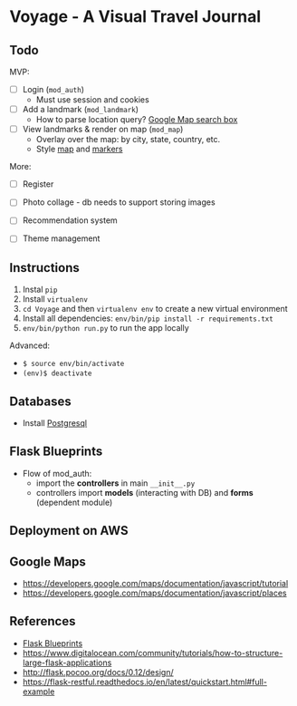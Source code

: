 # Voyage - A Visual Travel Journal

## Todo

MVP: 
- [ ] Login (`mod_auth`)
   - Must use session and cookies
- [ ] Add a landmark (`mod_landmark`)
   - How to parse location query? [Google Map search box](https://developers.google.com/maps/documentation/javascript/examples/places-searchbox)
- [ ] View landmarks & render on map (`mod_map`)
   - Overlay over the map: by city, state, country, etc.
   - Style [map](https://developers.google.com/maps/documentation/javascript/styling) and [markers](https://developers.google.com/maps/documentation/javascript/custom-markers)

More: 
- [ ] Register
- [ ] Photo collage - db needs to support storing images
- [ ] Recommendation system
- [ ] Theme management


## Instructions

1. Instal `pip` 
1. Install `virtualenv`
1. `cd Voyage` and then `virtualenv env` to create a new virtual environment
1. Install all dependencies: `env/bin/pip install -r requirements.txt`
1. `env/bin/python run.py` to run the app locally

Advanced: 
- `$ source env/bin/activate`
- `(env)$ deactivate`


## Databases

- Install [Postgresql](https://www.postgresql.org/)


## Flask Blueprints

- Flow of mod_auth: 
   - import the **controllers** in main `__init__.py` 
   - controllers import **models** (interacting with DB) and **forms** (dependent module)


## Deployment on AWS


## Google Maps

- https://developers.google.com/maps/documentation/javascript/tutorial
- https://developers.google.com/maps/documentation/javascript/places


## References
- [Flask Blueprints](http://flask.pocoo.org/docs/0.12/blueprints/)
- https://www.digitalocean.com/community/tutorials/how-to-structure-large-flask-applications
- http://flask.pocoo.org/docs/0.12/design/
- https://flask-restful.readthedocs.io/en/latest/quickstart.html#full-example

